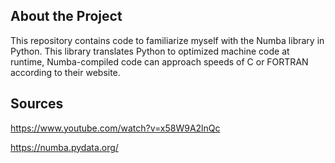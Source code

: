 ## About the Project
This repository contains code to familiarize myself with the Numba library in Python. This library translates Python to optimized machine code at runtime, Numba-compiled code can approach speeds of C or FORTRAN according to their website.

## Sources
https://www.youtube.com/watch?v=x58W9A2lnQc

https://numba.pydata.org/
